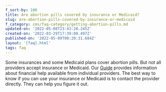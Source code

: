 ```yaml
---
f_sort-by: 100
title: Are abortion pills covered by insurance or Medicaid?
slug: are-abortion-pills-covered-by-insurance-or-medicaid
f_category: cms/faq-category/getting-abortion-pills.md
updated-on: '2022-05-08T23:43:28.245Z'
created-on: '2022-03-29T17:39:08.497Z'
published-on: '2022-05-09T00:20:31.684Z'
layout: '[faq].html'
tags: faq
---
```


Some insurances and some Medicaid plans cover abortion pills. But not all providers accept insurance or Medicaid. Our [Guide](/find-pills) provides information about financial help available from individual providers. The best way to know if you can use your insurance or Medicaid is to contact the provider directly. They can help you figure it out.
